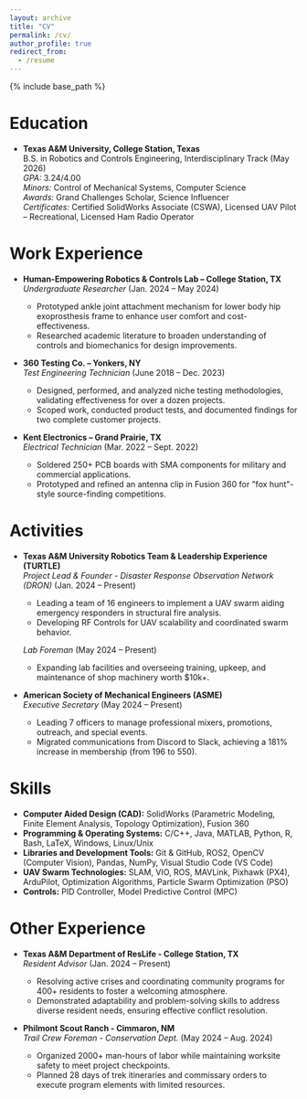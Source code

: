 ```yaml
---
layout: archive
title: "CV"
permalink: /cv/
author_profile: true
redirect_from:
  - /resume
---
```


{% include base_path %}

Education
======
* **Texas A&M University, College Station, Texas**  
  B.S. in Robotics and Controls Engineering, Interdisciplinary Track (May 2026)  
  *GPA:* 3.24/4.00  
  *Minors:* Control of Mechanical Systems, Computer Science  
  *Awards:* Grand Challenges Scholar, Science Influencer  
  *Certificates:* Certified SolidWorks Associate (CSWA), Licensed UAV Pilot – Recreational, Licensed Ham Radio Operator  

Work Experience
======
* **Human-Empowering Robotics & Controls Lab – College Station, TX**  
  *Undergraduate Researcher* (Jan. 2024 – May 2024)  
  * Prototyped ankle joint attachment mechanism for lower body hip exoprosthesis frame to enhance user comfort and cost-effectiveness.  
  * Researched academic literature to broaden understanding of controls and biomechanics for design improvements.  

* **360 Testing Co. – Yonkers, NY**  
  *Test Engineering Technician* (June 2018 – Dec. 2023)  
  * Designed, performed, and analyzed niche testing methodologies, validating effectiveness for over a dozen projects.  
  * Scoped work, conducted product tests, and documented findings for two complete customer projects.  

* **Kent Electronics – Grand Prairie, TX**  
  *Electrical Technician* (Mar. 2022 – Sept. 2022)  
  * Soldered 250+ PCB boards with SMA components for military and commercial applications.  
  * Prototyped and refined an antenna clip in Fusion 360 for "fox hunt"-style source-finding competitions.  

Activities
======
* **Texas A&M University Robotics Team & Leadership Experience (TURTLE)**  
  *Project Lead & Founder - Disaster Response Observation Network (DRON)* (Jan. 2024 – Present)  
  * Leading a team of 16 engineers to implement a UAV swarm aiding emergency responders in structural fire analysis.  
  * Developing RF Controls for UAV scalability and coordinated swarm behavior.  

  *Lab Foreman* (May 2024 – Present)  
  * Expanding lab facilities and overseeing training, upkeep, and maintenance of shop machinery worth $10k+.  

* **American Society of Mechanical Engineers (ASME)**  
  *Executive Secretary* (May 2024 – Present)  
  * Leading 7 officers to manage professional mixers, promotions, outreach, and special events.  
  * Migrated communications from Discord to Slack, achieving a 181% increase in membership (from 196 to 550).  

Skills
======
* **Computer Aided Design (CAD):** SolidWorks (Parametric Modeling, Finite Element Analysis, Topology Optimization), Fusion 360  
* **Programming & Operating Systems:** C/C++, Java, MATLAB, Python, R, Bash, LaTeX, Windows, Linux/Unix  
* **Libraries and Development Tools:** Git & GitHub, ROS2, OpenCV (Computer Vision), Pandas, NumPy, Visual Studio Code (VS Code)  
* **UAV Swarm Technologies:** SLAM, VIO, ROS, MAVLink, Pixhawk (PX4), ArduPilot, Optimization Algorithms, Particle Swarm Optimization (PSO)  
* **Controls:** PID Controller, Model Predictive Control (MPC)  

Other Experience
======
* **Texas A&M Department of ResLife - College Station, TX**  
  *Resident Advisor* (Jan. 2024 – Present)  
  * Resolving active crises and coordinating community programs for 400+ residents to foster a welcoming atmosphere.  
  * Demonstrated adaptability and problem-solving skills to address diverse resident needs, ensuring effective conflict resolution.  

* **Philmont Scout Ranch - Cimmaron, NM**  
  *Trail Crew Foreman - Conservation Dept.* (May 2024 – Aug. 2024)  
  * Organized 2000+ man-hours of labor while maintaining worksite safety to meet project checkpoints.  
  * Planned 28 days of trek itineraries and commissary orders to execute program elements with limited resources.  
